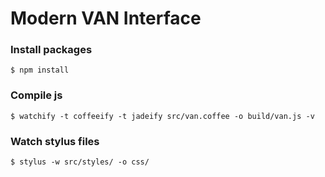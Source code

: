 Modern VAN Interface
==========================

### Install packages
```shell
$ npm install
```

### Compile js
```shell
$ watchify -t coffeeify -t jadeify src/van.coffee -o build/van.js -v
```

### Watch stylus files
```shell
$ stylus -w src/styles/ -o css/
```